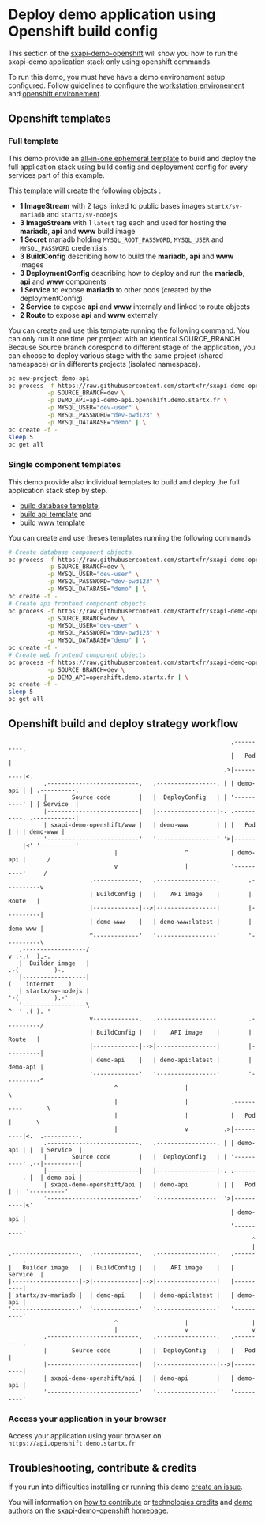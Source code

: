 # Deploy demo application using Openshift build config

This section of the [sxapi-demo-openshift](https://github.com/startxfr/sxapi-demo-openshift)
will show you how to run the sxapi-demo application stack only using openshift commands.

To run this demo, you must have have a demo environement setup configured. Follow guidelines 
to configure the [workstation environement](https://github.com/startxfr/sxapi-demo-openshift#setup-workstation-environement)
and [openshift environement](https://github.com/startxfr/sxapi-demo-openshift#setup-openshift-environement).

## Openshift templates

### Full template

This demo provide an [all-in-one ephemeral template](https://raw.githubusercontent.com/startxfr/sxapi-demo-openshift/master/openshift-build-all-ephemeral.yml)
to build and deploy the full application stack using build config and deployement config for every services
part of this example.

This template will create the following objects :
- **1 ImageStream** with 2 tags linked to public bases images `startx/sv-mariadb` and `startx/sv-nodejs`
- **3 ImageStream** with 1 `latest` tag each and used for hosting the **mariadb**, **api** and **www** build image
- **1 Secret** mariadb holding `MYSQL_ROOT_PASSWORD`, `MYSQL_USER` and `MYSQL_PASSWORD` credentials
- **3 BuildConfig** describing how to build the **mariadb**, **api** and **www** images
- **3 DeploymentConfig** describing how to deploy and run the **mariadb**, **api** and **www** components
- **1 Service** to expose **mariadb** to other pods (created by the deploymentConfig)
- **2 Service** to expose **api** and **www** internaly and linked to route objects
- **2 Route** to expose **api** and **www** externaly

You can create and use this template running the following command. You can only run it one time per project with an 
identical SOURCE_BRANCH. Because Source branch corespond to different stage of the application, you can choose 
to deploy various stage with the same project (shared namespace) or in differents projects (isolated namespace).

```bash
oc new-project demo-api
oc process -f https://raw.githubusercontent.com/startxfr/sxapi-demo-openshift/master/openshift-build-all-ephemeral.yml \
           -p SOURCE_BRANCH=dev \
           -p DEMO_API=api-demo-api.openshift.demo.startx.fr \
           -p MYSQL_USER="dev-user" \
           -p MYSQL_PASSWORD="dev-pwd123" \
           -p MYSQL_DATABASE="demo" | \
oc create -f -
sleep 5
oc get all
```

### Single component templates

This demo provide also individual templates to build and deploy the full application stack step by step.
- [build database template](https://raw.githubusercontent.com/startxfr/sxapi-demo-openshift/master/openshift-build-db-ephemeral.yml),
- [build api template](https://raw.githubusercontent.com/startxfr/sxapi-demo-openshift/master/openshift-build-api.yml) and
- [build www template](https://raw.githubusercontent.com/startxfr/sxapi-demo-openshift/master/openshift-build-www.yml)

You can create and use theses templates running the following commands

```bash
# Create database component objects
oc process -f https://raw.githubusercontent.com/startxfr/sxapi-demo-openshift/master/openshift-build-db-ephemeral.yml \
           -p SOURCE_BRANCH=dev \
           -p MYSQL_USER="dev-user" \
           -p MYSQL_PASSWORD="dev-pwd123" \
           -p MYSQL_DATABASE="demo" | \
oc create -f -
# Create api frontend component objects
oc process -f https://raw.githubusercontent.com/startxfr/sxapi-demo-openshift/master/openshift-build-api.yml \
           -p SOURCE_BRANCH=dev \
           -p MYSQL_USER="dev-user" \
           -p MYSQL_PASSWORD="dev-pwd123" \
           -p MYSQL_DATABASE="demo" | \
oc create -f -
# Create web frontend component objects
oc process -f https://raw.githubusercontent.com/startxfr/sxapi-demo-openshift/master/openshift-build-www.yml \
           -p SOURCE_BRANCH=dev \
           -p DEMO_API=openshift.demo.startx.fr | \
oc create -f -
sleep 5
oc get all
```

## Openshift build and deploy strategy workflow

```
                                                               .----------.
                                                               |   Pod    |
                                                             .>|----------|<.
          .--------------------------.   .-----------------. | | demo-api | | .----------.
          |       Source code        |   |  DeployConfig   | | '----------' | | Service  |
          |--------------------------|   |-----------------|-. .----------. .------------|
          | sxapi-demo-openshift/www |   | demo-www        | | |   Pod    | | | demo-www |
          '--------------------------'   '-----------------' '>|----------|<' '----------'
                              |                   ^            | demo-api |      /
                              v                   |            '----------'     /
                       .-------------.   .-----------------.        .----------v
                       | BuildConfig |   |    API image    |        |  Route   |
                       |-------------|-->|-----------------|        |----------|
                       | demo-www    |   | demo-www:latest |        | demo-www |
                       ^-------------'   '-----------------'        '----------\
   .------------------/                                                         v .-,(  ),-.    
   |  Builder image   |                                                        .-(          )-. 
   |------------------|                                                       (    internet    )
   | startx/sv-nodejs |                                                        '-(          ).-'
   '------------------\                                                         ^  '-.( ).-'    
                       v-------------.   .-----------------.        .----------/
                       | BuildConfig |   |    API image    |        |  Route   |
                       |-------------|-->|-----------------|        |----------|
                       | demo-api    |   | demo-api:latest |        | demo-api |
                       '-------------'   '-----------------'        '----------^
                              ^                   |                             \
                              |                   |            .----------.      \
                              |                   |            |   Pod    |       \
                              |                   v          .>|----------|<.  .----------.
          .--------------------------.   .-----------------. | | demo-api | |  | Service  |
          |       Source code        |   |  DeployConfig   | | '----------' .--|----------|
          |--------------------------|   |-----------------|-. .----------. |  | demo-api |
          | sxapi-demo-openshift/api |   | demo-api        | | |   Pod    | |  '----------'
          '--------------------------'   '-----------------' '>|----------|<'
                                                               | demo-api |
                                                               '----------'
                                                                     ^
                                                                     |
.-------------------.  .-------------.   .-----------------.   .----------.
|   Builder image   |  | BuildConfig |   |    API image    |   | Service  |
|-------------------|->|-------------|-->|-----------------|   |----------|
| startx/sv-mariadb |  | demo-api    |   | demo-api:latest |   | demo-api |
'-------------------'  '-------------'   '-----------------'   '----------'
                              ^                   |                  |
                              |                   v                  v
          .--------------------------.   .-----------------.   .----------.
          |       Source code        |   |  DeployConfig   |   |   Pod    |
          |--------------------------|   |-----------------|-->|----------|
          | sxapi-demo-openshift/api |   | demo-api        |   | demo-api |
          '--------------------------'   '-----------------'   '----------'
```

### Access your application in your browser

Access your application using your browser on `https://api.openshift.demo.startx.fr`


## Troubleshooting, contribute & credits

If you run into difficulties installing or running this demo [create an issue](https://github.com/startxfr/sxapi-demo-openshift/issues/new).

You will information on [how to contribute](https://github.com/startxfr/sxapi-demo-openshift#contributing) or 
[technologies credits](https://github.com/startxfr/sxapi-demo-openshift#built-with) and
[demo authors](https://github.com/startxfr/sxapi-demo-openshift#authors) on the 
[sxapi-demo-openshift homepage](https://github.com/startxfr/sxapi-demo-openshift).
